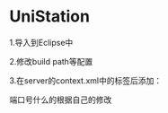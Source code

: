 # UniStation

1.导入到Eclipse中

2.修改build path等配置 

3.在server的context.xml中的<context>标签后添加：
  
  <Resource 
  auth="Container" 
  driverClassName="com.mysql.jdbc.Driver"
  maxActive="5" 
  maxIdle="5" 
  maxWait="5" 
  name="jdbc/UniStationDatasource"
  username="root" 
  password="admin123" 
  type="javax.sql.DataSource"
  url="jdbc:mysql://localhost:3307/shopping" />
  
  端口号什么的根据自己的修改

